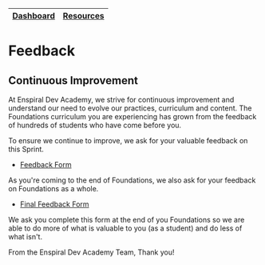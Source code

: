[Dashboard](../README.md) | [Resources ](README.md) |
------------|----------|

# Feedback 

## Continuous Improvement

At Enspiral Dev Academy, we strive for continuous improvement and understand our need to evolve our practices, curriculum and content.  The Foundations curriculum you are experiencing has grown from the feedback of hundreds of students who have come before you.  

To ensure we continue to improve, we ask for your valuable feedback on this Sprint.  


- [Feedback Form](https://goo.gl/forms/xJnibQuE3NHWzGNS2)

As you're coming to the end of Foundations, we also ask for your feedback on Foundations as a whole.


- [Final Feedback Form](https://docs.google.com/forms/d/e/1FAIpQLSeFPbd2YiORtgMz2Q-RaO1ttVXB035KL8rrni-_bgfK3ZRa1w/viewform?usp=send_form)


We ask you complete this form at the end of you Foundations so we are able to do more of what is valuable to you (as a student) and do less of what isn't.

From the Enspiral Dev Academy Team, Thank you!